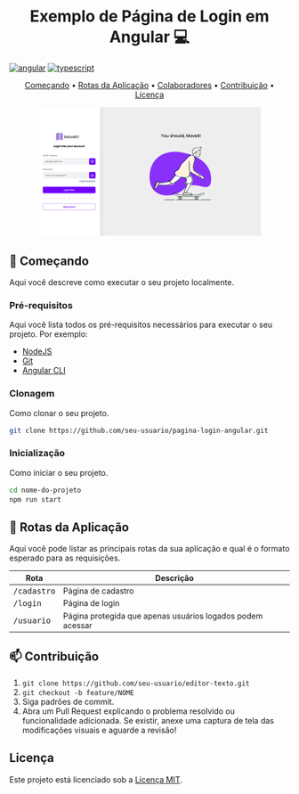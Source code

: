 <h1 align="center" style="font-weight: bold;">Exemplo de Página de Login em Angular 💻</h1>

[![angular](https://img.shields.io/badge/Angular-red?style=for-the-badge&logo=angular)](https://angular.io/)
[![typescript](https://img.shields.io/badge/typescript-D4FAFF?style=for-the-badge&logo=typescript)](https://www.typescriptlang.org/)

<p align="center">
 <a href="#started">Começando</a> • 
  <a href="#routes">Rotas da Aplicação</a> • 
  <a href="#colab">Colaboradores</a> •
  <a href="#contribution">Contribuição</a> •
 <a href="#license">Licença</a>
</p>

<p align="center">
    <img src="./.github/login.png" alt="Exemplo de Imagem" width="400px">
</p>


## <h2 id="started">🚀 Começando</h2>

Aqui você descreve como executar o seu projeto localmente.

### <h3>Pré-requisitos</h3>

Aqui você lista todos os pré-requisitos necessários para executar o seu projeto. Por exemplo:

- [NodeJS](https://nodejs.org/)
- [Git](https://git-scm.com/)
- [Angular CLI](https://angular.io/cli)

### <h3>Clonagem</h3>

Como clonar o seu projeto.

```bash
git clone https://github.com/seu-usuario/pagina-login-angular.git
```

### <h3>Inicialização</h3>

Como iniciar o seu projeto.

```bash
cd nome-do-projeto
npm run start
```

## <h2 id="routes">📍 Rotas da Aplicação</h2>

Aqui você pode listar as principais rotas da sua aplicação e qual é o formato esperado para as requisições.

| Rota                 | Descrição                                                  |
| -------------------- | ---------------------------------------------------------- |
| <kbd>/cadastro</kbd> | Página de cadastro                                         |
| <kbd>/login</kbd>    | Página de login                                            |
| <kbd>/usuario</kbd>  | Página protegida que apenas usuários logados podem acessar |

## <h2 id="contribute">📫 Contribuição</h2>

1. `git clone https://github.com/seu-usuario/editor-texto.git`
2. `git checkout -b feature/NOME`
3. Siga padrões de commit.
4. Abra um Pull Request explicando o problema resolvido ou funcionalidade adicionada. Se existir, anexe uma captura de tela das modificações visuais e aguarde a revisão!

## <a name="license"></a>Licença

Este projeto está licenciado sob a [Licença MIT](LICENSE).

